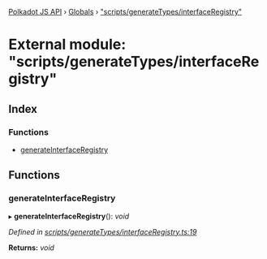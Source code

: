 [Polkadot JS API](../README.md) › [Globals](../globals.md) › ["scripts/generateTypes/interfaceRegistry"](_scripts_generatetypes_interfaceregistry_.md)

# External module: "scripts/generateTypes/interfaceRegistry"

## Index

### Functions

* [generateInterfaceRegistry](_scripts_generatetypes_interfaceregistry_.md#generateinterfaceregistry)

## Functions

###  generateInterfaceRegistry

▸ **generateInterfaceRegistry**(): *void*

*Defined in [scripts/generateTypes/interfaceRegistry.ts:19](https://github.com/polkadot-js/api/blob/d6239cbe56/packages/types/src/scripts/generateTypes/interfaceRegistry.ts#L19)*

**Returns:** *void*
